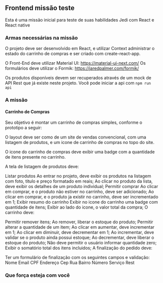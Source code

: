 ## Frontend missão teste

Esta é uma missão inicial para teste de suas habilidades Jedi com React e React native

### Armas necessárias na missão

O projeto deve ser desenvolvido em React, e utilizar Context administrar o estado do carrinho de compras e ser criado com create-react-app.

O Front-End deve utilizar Material UI: https://material-ui-next.com/
Os formulários deve utilizar o Formik: https://jaredpalmer.com/formik/

Os produtos disponíveis devem ser recuperados através de um mock de API Rest que já existe neste projeto. Você pode  iniciar a api com `npm run api`

### A missão
#### Carrinho de Compras

Seu objetivo é montar um carrinho de compras simples, conforme o prototipo a seguir:

O layout deve ser como de um site de vendas convencional, com uma listagem de produtos, e um icone de carrinho de compras no topo do site.

O icone do carrinho de compras deve exibir uma badge com a quantidade de itens presente no carrinho.

A tela de listagem de produtos deve:

Listar produtos
Ao entrar no projeto, deve exibir os produtos na listagem com foto, titulo e preço formatado em reais;
Ao clicar no produto da lista, deve exibir os detalhes de um produto individual;
Permitir comprar
Ao clicar em comprar, e o produto não estiver no carrinho, deve ser adicionado;
Ao clicar em comprar, e o produto ja existir no carrinho, deve ser incrementado em 1;
Exibir resumo do carrinho
Exibir no icone do carrinho uma badge com quantidade de itens;
Exibir ao lado do icone, o valor total da compra;
O carrinho deve:

Permitir remover itens;
Ao remover, liberar o estoque do produto;
Permitir alterar a quantidade de um item;
Ao clicar em aumentar, deve incrementar em 1;
Ao clicar em diminuir, deve decrementar em 1;
Ao incrementar, deve validar se o produto ainda possui estoque;
Ao decrementar, deve liberar o estoque do produto;
Não deve permitir o usuário informar quantidade zero;
Exibir o somatório total dos itens incluidos;
A finalização do pedido deve:

Ter um formulário de finalização com os seguintes campos e validação:
Nome
Email
CPF
Endereço
Cep
Rua
Bairro
Número
Serviço Rest

### Que força esteja com você
